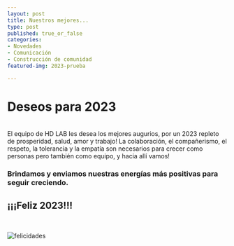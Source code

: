 ```yaml
---
layout: post
title: Nuestros mejores...
type: post
published: true_or_false
categories:
- Novedades
- Comunicación
- Construcción de comunidad
featured-img: 2023-prueba

---
```


# Deseos para 2023
<br>
El equipo de HD LAB les desea los mejores augurios, por un 2023 repleto de prosperidad, salud, amor y trabajo! La colaboración, el compañerismo, el respeto, la tolerancia y la empatía son necesarios para crecer como personas pero también como equipo, y hacia allí vamos!

<br>

### Brindamos y enviamos nuestras energías más positivas para seguir creciendo.

## ¡¡¡Feliz 2023!!!

<br> 

![felicidades](/assets/img/posts/2023-prueba_lg.jpg)


